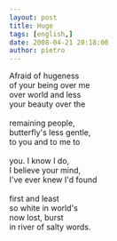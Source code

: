 ```yaml
---
layout: post
title: Huge
tags: [english,]
date: 2008-04-21 20:18:00
author: pietro
---
```

Afraid of hugeness<br/>of your being over me<br/>over world and less<br/>your beauty over the<br/><br/>remaining people,<br/>butterfly's less gentle,<br/>to you and to me to<br/><br/>you. I know I do,<br/>I believe your mind,<br/>I've ever knew I'd found<br/><br/>first and least<br/>so white in world's<br/>now lost, burst<br/>in river of salty words.

